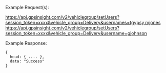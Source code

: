 Example Request(s):

https://api.gpsinsight.com/v2/vehiclegroup/setUsers?session_token=xxxx&vehicle_group=Delivery&usernames=tgypsy,mjones
https://api.gpsinsight.com/v2/vehiclegroup/setUsers?session_token=xxxx&vehicle_group=Delivery&username=gjohnson

Example Response:

    {
      head: { .... },
      data: "Success"
    }
